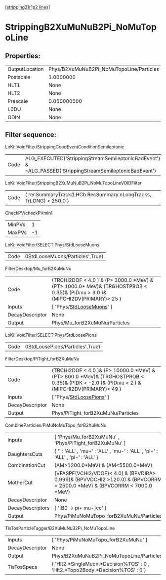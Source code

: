 [[stripping21r1p2 lines]](./stripping21r1p2-index)

# StrippingB2XuMuNuB2Pi_NoMuTopoLine

## Properties:

|                |                                          |
|----------------|------------------------------------------|
| OutputLocation | Phys/B2XuMuNuB2Pi_NoMuTopoLine/Particles |
| Postscale      | 1.0000000                                |
| HLT1           | None                                     |
| HLT2           | None                                     |
| Prescale       | 0.050000000                              |
| L0DU           | None                                     |
| ODIN           | None                                     |

## Filter sequence:

LoKi::VoidFilter/StrippingGoodEventConditionSemileptonic

|      |                                                                                                          |
|------|----------------------------------------------------------------------------------------------------------|
| Code | ALG_EXECUTED('StrippingStreamSemileptonicBadEvent') & ~ALG_PASSED('StrippingStreamSemileptonicBadEvent') |

LoKi::VoidFilter/StrippingB2XuMuNuB2Pi_NoMuTopoLineVOIDFilter

|      |                                                                   |
|------|-------------------------------------------------------------------|
| Code | ( recSummaryTrack(LHCb.RecSummary.nLongTracks, TrLONG) \< 250.0 ) |

CheckPV/checkPVmin1

|        |     |
|--------|-----|
| MinPVs | 1   |
| MaxPVs | -1  |

LoKi::VoidFilter/SELECT:Phys/StdLooseMuons

|      |                                 |
|------|---------------------------------|
| Code | 0StdLooseMuons/Particles',True) |

FilterDesktop/Mu_forB2XuMuNu

|                 |                                                                                                                                    |
|-----------------|------------------------------------------------------------------------------------------------------------------------------------|
| Code            | (TRCHI2DOF \< 4.0 ) & (P\> 3000.0 \*MeV) & (PT\> 1000.0\* MeV)& (TRGHOSTPROB \< 0.35)& (PIDmu \> 3.0 )& (MIPCHI2DV(PRIMARY)\> 25 ) |
| Inputs          | [ 'Phys/[StdLooseMuons](./stripping21r1p2-commonparticles-stdloosemuons)' ]                                                      |
| DecayDescriptor | None                                                                                                                               |
| Output          | Phys/Mu_forB2XuMuNu/Particles                                                                                                      |

LoKi::VoidFilter/SELECT:Phys/StdLoosePions

|      |                                 |
|------|---------------------------------|
| Code | 0StdLoosePions/Particles',True) |

FilterDesktop/PiTight_forB2XuMuNu

|                 |                                                                                                                                                   |
|-----------------|---------------------------------------------------------------------------------------------------------------------------------------------------|
| Code            | (TRCHI2DOF \< 4.0 )& (P\> 10000.0 \*MeV) & (PT\> 800.0 \*MeV)& (TRGHOSTPROB \< 0.35)& (PIDK \< -2.0 )& (PIDmu \< 2 ) & (MIPCHI2DV(PRIMARY)\> 49 ) |
| Inputs          | [ 'Phys/[StdLoosePions](./stripping21r1p2-commonparticles-stdloosepions)' ]                                                                     |
| DecayDescriptor | None                                                                                                                                              |
| Output          | Phys/PiTight_forB2XuMuNu/Particles                                                                                                                |

CombineParticles/PiMuNoMuTopo_forB2XuMuNu

|                  |                                                                                                                               |
|------------------|-------------------------------------------------------------------------------------------------------------------------------|
| Inputs           | [ 'Phys/Mu_forB2XuMuNu' , 'Phys/PiTight_forB2XuMuNu' ]                                                                      |
| DaughtersCuts    | { '' : 'ALL' , 'mu+' : 'ALL' , 'mu-' : 'ALL' , 'pi+' : 'ALL' , 'pi-' : 'ALL' }                                                |
| CombinationCut   | (AM\>1200.0\*MeV) & (AM\<5500.0\*MeV)                                                                                         |
| MotherCut        | (VFASPF(VCHI2/VDOF)\< 4.0) & (BPVDIRA\> 0.999)& (BPVVDCHI2 \>120.0) & (BPVCORRM \> 2500.0 \*MeV) & (BPVCORRM \< 7000.0 \*MeV) |
| DecayDescriptor  | None                                                                                                                          |
| DecayDescriptors | [ '[B0 -\> pi+ mu-]cc' ]                                                                                                  |
| Output           | Phys/PiMuNoMuTopo_forB2XuMuNu/Particles                                                                                       |

TisTosParticleTagger/B2XuMuNuB2Pi_NoMuTopoLine

|                 |                                                                                    |
|-----------------|------------------------------------------------------------------------------------|
| Inputs          | [ 'Phys/PiMuNoMuTopo_forB2XuMuNu' ]                                              |
| DecayDescriptor | None                                                                               |
| Output          | Phys/B2XuMuNuB2Pi_NoMuTopoLine/Particles                                           |
| TisTosSpecs     | { 'Hlt2.\*SingleMuon.\*Decision%TOS' : 0 , 'Hlt2.\*Topo2Body.\*Decision%TOS' : 0 } |
